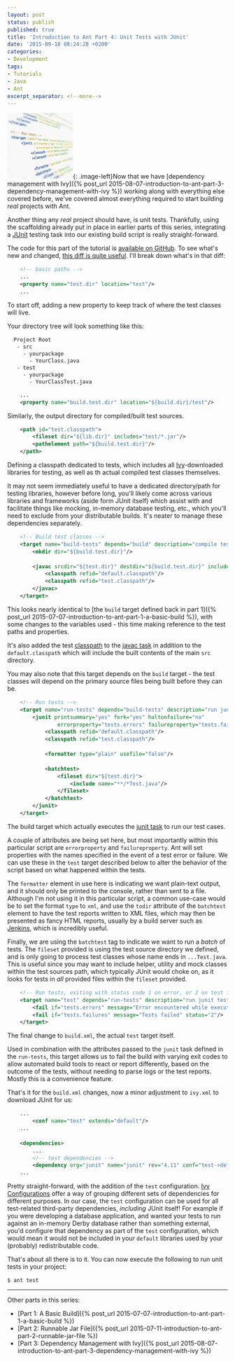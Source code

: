 ```yaml
---
layout: post
status: publish
published: true
title: 'Introduction to Ant Part 4: Unit Tests with JUnit'
date: '2015-09-18 08:24:28 +0200'
categories:
- Development
tags:
- Tutorials
- Java
- Ant
excerpt_separator: <!--more-->
---
```


![](/assets/posts/2015-09-18-ant.png){: .image-left}Now that we have [dependency management with
Ivy]({% post_url 2015-08-07-introduction-to-ant-part-3-dependency-management-with-ivy %})
working along with everything else covered before, we've covered almost
everything required to start building *real* projects with Ant.

Another thing any *real* project should have, is unit tests. Thankfully,
using the scaffolding already put in place in earlier parts of this
series, integrating a [JUnit](http://junit.org/) testing task into our
existing build script is really straight-forward.

<!--more-->

The code for this part of the tutorial is [available on
GitHub](https://github.com/shrimpza/ant-tutorial/tree/master/part04). To
see what's new and changed, [this diff is quite
useful](https://github.com/shrimpza/ant-tutorial/commit/e893782d64e1a93453d0e8fd1b331cf86e9c9eb9).
I'll break down what's in that diff:

```xml
    <!-- basic paths --> 
    ...
    <property name="test.dir" location="test"/>
    ...
```

To start off, adding a new property to keep track of where the test
classes will live.

Your directory tree will look something like this:

```
  Project Root
   - src
     - yourpackage
       - YourClass.java
   - test
     - yourpackage
       - YourClassTest.java
```

```xml
    ...
    <property name="build.test.dir" location="${build.dir}/test"/>
```

Similarly, the output directory for compiled/built test sources.

```xml
    <path id="test.classpath">
        <fileset dir="${lib.dir}" includes="test/*.jar"/>
        <pathelement path="${build.test.dir}"/>
    </path>
```

Defining a classpath dedicated to tests, which includes all
[Ivy](https://ant.apache.org/ivy/)-downloaded libraries for testing, as
well as th actual compiled test classes themselves.

It may not seem immediately useful to have a dedicated directory/path
for testing libraries, however before long, you'll likely come across
various libraries and frameworks (aside form JUnit itself) which assist
with and facilitate things like mocking, in-memory database testing,
etc., which you'll need to exclude from your distributable builds. It's
neater to manage these dependencies separately.

```xml
    <!-- Build test classes -->
    <target name="build-tests" depends="build" description="compile test source files">
        <mkdir dir="${build.test.dir}"/>

        <javac srcdir="${test.dir}" destdir="${build.test.dir}" includeantruntime="false" debug="on">
            <classpath refid="default.classpath"/>
            <classpath refid="test.classpath"/>
        </javac>
    </target>
```

This looks nearly identical to [the `build` target defined back in part
1]({% post_url 2015-07-07-introduction-to-ant-part-1-a-basic-build %}),
with some changes to the variables used - this time making reference to
the test paths and properties.

It's also added the test
[classpath](https://ant.apache.org/manual/using.html#path) to the [javac
task](https://ant.apache.org/manual/Tasks/javac.html) in addition to the
`default.classpath` which will include the built contents of the main
`src` directory.

You may also note that this target depends on the `build` target - the
test classes will depend on the primary source files being built before
they can be.

```xml
    <!-- Run tests -->
    <target name="run-tests" depends="build-tests" description="run junit tests">
        <junit printsummary="yes" fork="yes" haltonfailure="no"
                errorproperty="tests.errors" failureproperty="tests.failures">
            <classpath refid="default.classpath"/>
            <classpath refid="test.classpath"/>

            <formatter type="plain" usefile="false"/>
            
            <batchtest>
                <fileset dir="${test.dir}">
                    <include name="**/*Test.java"/>
                </fileset>
            </batchtest>
        </junit>
    </target>
```

The build target which actually executes the [junit
task](https://ant.apache.org/manual/Tasks/junit.html) to run our test
cases.

A couple of attributes are being set here, but most importantly within
this particular script are `errorproperty` and `failureproperty`. Ant
will set properties with the names specified in the event of a test
error or failure. We can use these in the `test` target described below
to alter the behavior of the script based on what happened within the
tests.

The `formatter` element in use here is indicating we want plain-text
output, and it should only be printed to the console, rather than sent
to a file. Although I'm not using it in this particular script, a common
use-case would be to set the format `type` to `xml`, and use the `todir`
attribute of the `batchtest` element to have the test reports written to
XML files, which may then be presented as fancy HTML reports, usually by
a build server such as [Jenkins](http://jenkins-ci.org/), which is
incredibly useful.

Finally, we are using the `batchtest` tag to indicate we want to run a
*batch* of tests. The `fileset` provided is using the test source
directory we defined, and is only going to process test classes whose
name ends in `...Test.java`. This is useful since you may want to
include helper, utility and mock classes within the test sources path,
which typically JUnit would choke on, as it looks for tests in *all*
provided files within the `fileset` provided.

```xml
    <!-- Run tests, exiting with status code 1 on error, or 2 on test failure -->
    <target name="test" depends="run-tests" description="run junit tests, and fail the build on error or failure">
        <fail if="tests.errors" message="Error encountered while executing tests" status="1"/>
        <fail if="tests.failures" message="Tests failed" status="2"/>
    </target>
```

The final change to `build.xml`, the actual `test` target itself.

Used in combination with the attributes passed to the `junit` task
defined in the `run-tests`, this target allows us to fail the build with
varying exit codes to allow automated build tools to react or report
differently, based on the outcome of the tests, without needing to parse
logs or the test reports. Mostly this is a convenience feature.

That's it for the `build.xml` changes, now a minor adjustment to
`ivy.xml` to download JUnit for us:

```xml
    ...
        <conf name="test" extends="default"/>
    ...
 
    <dependencies>
        ...
        <!-- test dependencies -->
        <dependency org="junit" name="junit" rev="4.11" conf="test->default"/>
    ...
```

Pretty straight-forward, with the addition of the `test` configuration.
[Ivy
Configurations](https://ant.apache.org/ivy/history/latest-milestone/ivyfile/configurations.html)
offer a way of grouping different sets of dependencies for different
purposes. In our case, the `test` configuration can be used for all
test-related third-party dependencies, *including* JUnit itself! For
example if you were developing a database application, and wanted your
tests to run against an in-memory Derby database rather than something
external, you'd configure that dependency as part of the `test`
configuration, which would mean it would not be included in your
`default` libraries used by your (probably) redistributable code.

That's about all there is to it. You can now execute the following to
run unit tests in your project:

```
$ ant test
```

---

Other parts in this series:

- [Part 1: A Basic
Build]({% post_url 2015-07-07-introduction-to-ant-part-1-a-basic-build %})
- [Part 2: Runnable Jar
File]({% post_url 2015-07-11-introduction-to-ant-part-2-runnable-jar-file %})
- [Part 3: Dependency Management with
Ivy]({% post_url 2015-08-07-introduction-to-ant-part-3-dependency-management-with-ivy %})

